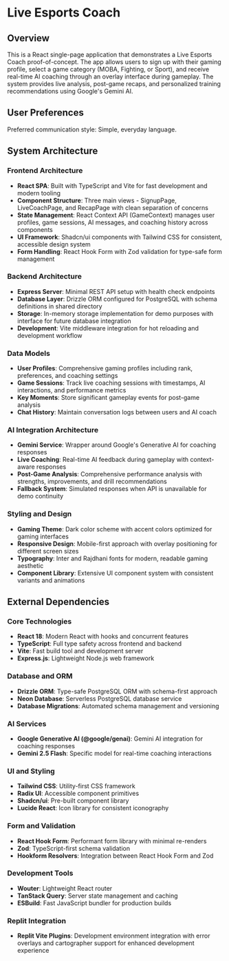 # Live Esports Coach

## Overview

This is a React single-page application that demonstrates a Live Esports Coach proof-of-concept. The app allows users to sign up with their gaming profile, select a game category (MOBA, Fighting, or Sport), and receive real-time AI coaching through an overlay interface during gameplay. The system provides live analysis, post-game recaps, and personalized training recommendations using Google's Gemini AI.

## User Preferences

Preferred communication style: Simple, everyday language.

## System Architecture

### Frontend Architecture
- **React SPA**: Built with TypeScript and Vite for fast development and modern tooling
- **Component Structure**: Three main views - SignupPage, LiveCoachPage, and RecapPage with clean separation of concerns
- **State Management**: React Context API (GameContext) manages user profiles, game sessions, AI messages, and coaching history across components
- **UI Framework**: Shadcn/ui components with Tailwind CSS for consistent, accessible design system
- **Form Handling**: React Hook Form with Zod validation for type-safe form management

### Backend Architecture
- **Express Server**: Minimal REST API setup with health check endpoints
- **Database Layer**: Drizzle ORM configured for PostgreSQL with schema definitions in shared directory
- **Storage**: In-memory storage implementation for demo purposes with interface for future database integration
- **Development**: Vite middleware integration for hot reloading and development workflow

### Data Models
- **User Profiles**: Comprehensive gaming profiles including rank, preferences, and coaching settings
- **Game Sessions**: Track live coaching sessions with timestamps, AI interactions, and performance metrics
- **Key Moments**: Store significant gameplay events for post-game analysis
- **Chat History**: Maintain conversation logs between users and AI coach

### AI Integration Architecture
- **Gemini Service**: Wrapper around Google's Generative AI for coaching responses
- **Live Coaching**: Real-time AI feedback during gameplay with context-aware responses
- **Post-Game Analysis**: Comprehensive performance analysis with strengths, improvements, and drill recommendations
- **Fallback System**: Simulated responses when API is unavailable for demo continuity

### Styling and Design
- **Gaming Theme**: Dark color scheme with accent colors optimized for gaming interfaces
- **Responsive Design**: Mobile-first approach with overlay positioning for different screen sizes
- **Typography**: Inter and Rajdhani fonts for modern, readable gaming aesthetic
- **Component Library**: Extensive UI component system with consistent variants and animations

## External Dependencies

### Core Technologies
- **React 18**: Modern React with hooks and concurrent features
- **TypeScript**: Full type safety across frontend and backend
- **Vite**: Fast build tool and development server
- **Express.js**: Lightweight Node.js web framework

### Database and ORM
- **Drizzle ORM**: Type-safe PostgreSQL ORM with schema-first approach
- **Neon Database**: Serverless PostgreSQL database service
- **Database Migrations**: Automated schema management and versioning

### AI Services
- **Google Generative AI (@google/genai)**: Gemini AI integration for coaching responses
- **Gemini 2.5 Flash**: Specific model for real-time coaching interactions

### UI and Styling
- **Tailwind CSS**: Utility-first CSS framework
- **Radix UI**: Accessible component primitives
- **Shadcn/ui**: Pre-built component library
- **Lucide React**: Icon library for consistent iconography

### Form and Validation
- **React Hook Form**: Performant form library with minimal re-renders
- **Zod**: TypeScript-first schema validation
- **Hookform Resolvers**: Integration between React Hook Form and Zod

### Development Tools
- **Wouter**: Lightweight React router
- **TanStack Query**: Server state management and caching
- **ESBuild**: Fast JavaScript bundler for production builds

### Replit Integration
- **Replit Vite Plugins**: Development environment integration with error overlays and cartographer support for enhanced development experience